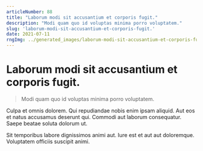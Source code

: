 ```yaml
---
articleNumber: 88
title: "Laborum modi sit accusantium et corporis fugit."
description: "Modi quam quo id voluptas minima porro voluptatem."
slug: 'laborum-modi-sit-accusantium-et-corporis-fugit.'
date: 2021-07-11
rngImg: ../generated_images/laborum-modi-sit-accusantium-et-corporis-fugit..jpg
---
```


# Laborum modi sit accusantium et corporis fugit.

> Modi quam quo id voluptas minima porro voluptatem.

Culpa et omnis dolorem. Qui repudiandae nobis enim ipsam aliquid. Aut eos et natus accusamus deserunt qui. Commodi aut laborum consequatur. Saepe beatae soluta dolorum ut.
 Sit temporibus labore dignissimos animi aut. Iure est et aut aut doloremque. Voluptatem officiis suscipit animi.
